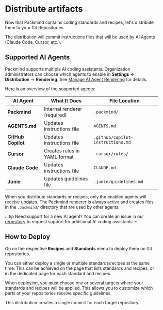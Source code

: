 # Distribute artifacts

Now that Packmind contains coding standards and recipes, let's distribute them to your Git Repositories.

The distribution will commit instructions files that will be used by AI Agents (Claude Code, Cursor, etc.).

## Supported AI Agents

Packmind supports multiple AI coding assistants. Organization administrators can choose which agents to enable in **Settings** → **Distribution** → **Rendering**. See [Manage AI Agent Rendering](./manage-ai-agents.md) for details.

Here is an overview of the supported agents:

| AI Agent           | What It Does                 | File Location                     |
| ------------------ | ---------------------------- | --------------------------------- |
| **Packmind**       | Internal renderer (required) | `.packmind/`                      |
| **AGENTS.md**      | Updates instructions file    | `AGENTS.md`                       |
| **GitHub Copilot** | Updates instructions file    | `.github/copilot-instructions.md` |
| **Cursor**         | Creates rules in YAML format | `.cursor/rules/`                  |
| **Claude Code**    | Updates instructions file    | `CLAUDE.md`                       |
| **Junie**          | Updates guidelines file      | `.junie/guidelines.md`            |

When you distribute standards or recipes, only the enabled agents will receive updates. The Packmind renderer is always active and creates files in the `.packmind/` directory that are used by other agents.

:::tip Need support for a new AI agent?
You can create an issue in our [repository](https://github.com/PackmindHub/packmind) to request support for additional AI coding assistants
:::

## How to Deploy

Go on the respective **Recipes** and **Standards** menu to deploy them on Git repositories.

You can either deploy a single or multiple standards/recipes at the same time.
This can be achieved on the page that lists standards and recipes, or in the dedicated page for each standard and recipes.

When deploying, you must choose one or several targets where your standards and recipes will be applied. This allows you to customize which parts of your repositories receive specific guidelines.

This distribution creates a single commit for each target repository.
